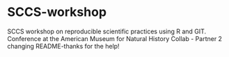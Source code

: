 # SCCS-workshop
SCCS workshop on reproducible scientific practices using R and GIT.
Conference at the American Museum for Natural History
Collab - Partner 2 changing README-thanks for the help!